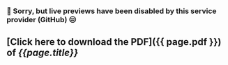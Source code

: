 <!--object data='{{ page.pdf }}#zoom=100%' width='100%' height='1000' type='application/pdf'><p>It appears you don't have a PDF plugin for this browser. No biggie... you can <a href='{{ page.pdf }}'> click here</a> to download the PDF file.</p></object-->

### 🚫 Sorry, but live previews have been disabled by this service provider (GitHub)  😒
## [Click here to download the PDF]({{ page.pdf }}) of ***{{page.title}}***
